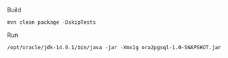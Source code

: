 
Build
```
mvn clean package -DskipTests
```

Run
```
/opt/oracle/jdk-14.0.1/bin/java -jar -Xmx1g ora2pgsql-1.0-SNAPSHOT.jar
```
